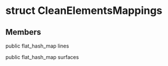 # struct CleanElementsMappings


## Members

public flat_hash_map lines

public flat_hash_map surfaces



